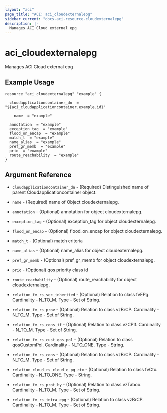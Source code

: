 ```yaml
---
layout: "aci"
page_title: "ACI: aci_cloudexternalepg"
sidebar_current: "docs-aci-resource-cloudexternalepg"
description: |-
  Manages ACI Cloud external epg
---
```


# aci_cloudexternalepg #
Manages ACI Cloud external epg

## Example Usage ##

```hcl
resource "aci_cloudexternalepg" "example" {

  cloudapplicationcontainer_dn  = "${aci_cloudapplicationcontainer.example.id}"

    name  = "example"

  annotation  = "example"
  exception_tag  = "example"
  flood_on_encap  = "example"
  match_t  = "example"
  name_alias  = "example"
  pref_gr_memb  = "example"
  prio  = "example"
  route_reachability  = "example"
}
```
## Argument Reference ##
* `cloudapplicationcontainer_dn` - (Required) Distinguished name of parent Cloudapplicationcontainer object.
* `name` - (Required) name of Object cloudexternalepg.
* `annotation` - (Optional) annotation for object cloudexternalepg.
* `exception_tag` - (Optional) exception_tag for object cloudexternalepg.
* `flood_on_encap` - (Optional) flood_on_encap for object cloudexternalepg.
* `match_t` - (Optional) match criteria
* `name_alias` - (Optional) name_alias for object cloudexternalepg.
* `pref_gr_memb` - (Optional) pref_gr_memb for object cloudexternalepg.
* `prio` - (Optional) qos priority class id
* `route_reachability` - (Optional) route_reachability for object cloudexternalepg.

* `relation_fv_rs_sec_inherited` - (Optional) Relation to class fvEPg. Cardinality - N_TO_M. Type - Set of String.
                
* `relation_fv_rs_prov` - (Optional) Relation to class vzBrCP. Cardinality - N_TO_M. Type - Set of String.
                
* `relation_fv_rs_cons_if` - (Optional) Relation to class vzCPIf. Cardinality - N_TO_M. Type - Set of String.
                
* `relation_fv_rs_cust_qos_pol` - (Optional) Relation to class qosCustomPol. Cardinality - N_TO_ONE. Type - String.
                
* `relation_fv_rs_cons` - (Optional) Relation to class vzBrCP. Cardinality - N_TO_M. Type - Set of String.
                
* `relation_cloud_rs_cloud_e_pg_ctx` - (Optional) Relation to class fvCtx. Cardinality - N_TO_ONE. Type - String.
                
* `relation_fv_rs_prot_by` - (Optional) Relation to class vzTaboo. Cardinality - N_TO_M. Type - Set of String.
                
* `relation_fv_rs_intra_epg` - (Optional) Relation to class vzBrCP. Cardinality - N_TO_M. Type - Set of String.
                


